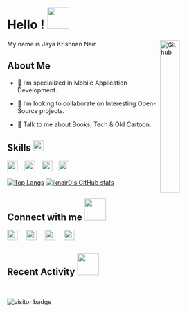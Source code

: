 <h1> Hello ! <img src = "https://raw.githubusercontent.com/MartinHeinz/MartinHeinz/master/wave.gif" width='50px'> </h1>
<img width="30%" align="right" alt="Github" src="https://images6.fanpop.com/image/photos/41500000/IPie-swat-kats-41575493-300-225.gif" />
<div size='20px'> My name is Jaya Krishnan Nair </div>

<h2> About Me </h2>

 - 🔭 I’m specialized in Mobile Application Development.

 - 👯 I’m looking to collaborate on Interesting Open-Source projects.

 - 💬 Talk to me about Books, Tech & Old Cartoon.

<h2> Skills <img src="https://media2.giphy.com/media/QssGEmpkyEOhBCb7e1/giphy.gif?cid=ecf05e47a0n3gi1bfqntqmob8g9aid1oyj2wr3ds3mg700bl&rid=giphy.gif" width='24px'></h2>
  
  <a href='https://github.com/jknair0?tab=repositories&q=&type=&language=java&sort='><img width ='24px' src ='https://raw.githubusercontent.com/rahulbanerjee26/githubAboutMeGenerator/main/icons/java.svg'></a>
<text>&nbsp;&nbsp;</text>
<a href='https://github.com/jknair0?tab=repositories&q=&type=&language=kotlin&sort='><img width ='24px' src ='https://raw.githubusercontent.com/rahulbanerjee26/githubAboutMeGenerator/main/icons/kotlin.svg'></div></a>
<text>&nbsp;&nbsp;</text>
<a href='https://github.com/jknair0?tab=repositories&q=&type=&language=android&sort='><img width ='24px' src ='https://raw.githubusercontent.com/rahulbanerjee26/githubAboutMeGenerator/main/icons/android.svg'></a>
<text>&nbsp;&nbsp;</text>
<a href='https://github.com/jknair0?tab=repositories&q=&type=&language=go&sort='><img width ='24px' src ='https://raw.githubusercontent.com/rahulbanerjee26/githubAboutMeGenerator/main/icons/go.svg'></a>

[![Top Langs](https://github-readme-stats.vercel.app/api/top-langs/?username=jknair0&langs_count=5&layout=compact)](https://github.com/jknair0/github-readme-stats)
[![jknair0's GitHub stats](https://github-readme-stats.vercel.app/api?username=jknair0&hide_title=true&show_icons=true&count_private=true&hide_rank=true&disable_animations=true)](https://github.com/jknair0/github-readme-stats)

<h2> Connect with me <img src='https://raw.githubusercontent.com/ShahriarShafin/ShahriarShafin/main/Assets/handshake.gif' width="50px"> </h2>
<a href = 'https://www.linkedin.com/in/jknair0'> <img width = '24px' align= 'center' src="https://raw.githubusercontent.com/rahulbanerjee26/githubAboutMeGenerator/main/icons/linked-in-alt.svg"/></a>
<text>&nbsp;&nbsp;&nbsp;</text>
<a href = 'https://www.twitter.com/jknair0'> <img width = '24px' align= 'center' src="https://raw.githubusercontent.com/rahulbanerjee26/githubAboutMeGenerator/main/icons/twitter.svg"/></a> 
<text>&nbsp;&nbsp;&nbsp;</text>
<a href = 'https://www.github.com/jknair0'> <img width = '24px' align= 'center' src="https://raw.githubusercontent.com/rahulbanerjee26/githubAboutMeGenerator/main/icons/github.svg"/></a> 
<text>&nbsp;&nbsp;&nbsp;</text>
<a href = 'https://jknair0.dev'> <img width = '24px' align= 'center' src="https://raw.githubusercontent.com/rahulbanerjee26/githubAboutMeGenerator/main/icons/portfolio.png"/></a> 

<h2> Recent Activity <img src='https://raw.githubusercontent.com/ShahriarShafin/ShahriarShafin/main/Assets/git.gif' width="50px"> </h2>
<!--START_SECTION:activity-->

<!--END_SECTION:activity-->

<br>

![visitor badge](https://visitor-badge.glitch.me/badge?page_id=jknair0.visitor-badge)
